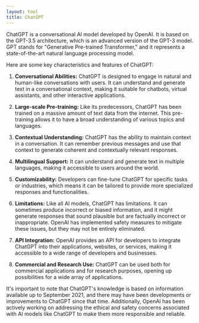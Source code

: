 ```yaml
---
layout: tool
title: ChatGPT
---
```


ChatGPT is a conversational AI model developed by OpenAI. It is based on the GPT-3.5 architecture, which is an advanced version of the GPT-3 model. GPT stands for "Generative Pre-trained Transformer," and it represents a state-of-the-art natural language processing model.

Here are some key characteristics and features of ChatGPT:

1. **Conversational Abilities:** ChatGPT is designed to engage in natural and human-like conversations with users. It can understand and generate text in a conversational context, making it suitable for chatbots, virtual assistants, and other interactive applications.

2. **Large-scale Pre-training:** Like its predecessors, ChatGPT has been trained on a massive amount of text data from the internet. This pre-training allows it to have a broad understanding of various topics and languages.

3. **Contextual Understanding:** ChatGPT has the ability to maintain context in a conversation. It can remember previous messages and use that context to generate coherent and contextually relevant responses.

4. **Multilingual Support:** It can understand and generate text in multiple languages, making it accessible to users around the world.

5. **Customizability:** Developers can fine-tune ChatGPT for specific tasks or industries, which means it can be tailored to provide more specialized responses and functionalities.

6. **Limitations:** Like all AI models, ChatGPT has limitations. It can sometimes produce incorrect or biased information, and it might generate responses that sound plausible but are factually incorrect or inappropriate. OpenAI has implemented safety measures to mitigate these issues, but they may not be entirely eliminated.

7. **API Integration:** OpenAI provides an API for developers to integrate ChatGPT into their applications, websites, or services, making it accessible to a wide range of developers and businesses.

8. **Commercial and Research Use:** ChatGPT can be used both for commercial applications and for research purposes, opening up possibilities for a wide array of applications.

It's important to note that ChatGPT's knowledge is based on information available up to September 2021, and there may have been developments or improvements to ChatGPT since that time. Additionally, OpenAI has been actively working on addressing the ethical and safety concerns associated with AI models like ChatGPT to make them more responsible and reliable.